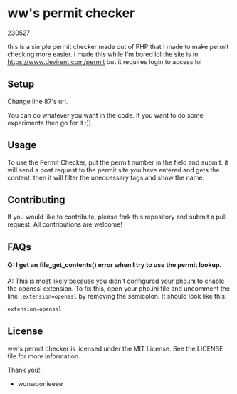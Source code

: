 # ww's permit checker

230527

this is a simple permit checker made out of PHP that I made to make permit checking more easier.
i made this while I'm bored lol
the site is in https://www.devirent.com/permit but it requires login to access lol

## Setup

Change line 87's url.


You can do whatever you want in the code. If you want to do some experiments then go for it :))

## Usage
To use the Permit Checker, put the permit number in the field and submit. it will send a post request to the permit site you have entered and gets the content. then it will filter the uneccessary tags and show the name.

## Contributing
If you would like to contribute, please fork this repository and submit a pull request. All contributions are welcome!


## FAQs

#### Q: I get an file_get_contents() error when I try to use the permit lookup.
A: This is most likely because you didn't configured your php.ini to enable the openssl extension. To fix this, open your php.ini file and uncomment the line `;extension=openssl` by removing the semicolon. It should look like this:
```php
extension=openssl
```


## License
ww's permit checker is licensed under the MIT License. See the LICENSE file for more information.

Thank you!!

- wonwoonieeee
